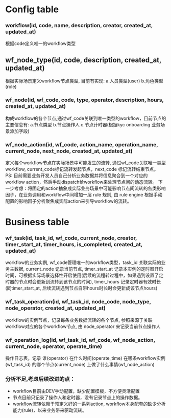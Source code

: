 # Config table
### workflow(id, code, name, description, creator, created_at, updated_at)
根据code定义唯一的workflow类型
## wf_node_type(id, code, description, created_at, updated_at)
根据实际场景定义workflow节点类型, 目前有实现: a.人员类型(user) b.角色类型(role)
### wf_node(id, wf_code, code, type, operator, description, hours, created_at, updated_at)
构成workflow的各个节点,通过wf_code关联到唯一类型的workflow，目前节点的主要信息有: a.节点类型  b.节点操作人  c.节点计时器(根据kyc onboarding 业务场景添加字段)
### wf_node_action(id, wf_code, action_name, operation_name, current_node, next_node, created_at, updated_at)
定义每个workflow节点在实际场景中可能发生的流转, 通过wf_code关联唯一类型workflow, current_code标记流转发起节点，next_code 标记流转结束节点。 PS: 目前需要业务开发人员自己分析业务数据并将信息聚合到一个对应的workflow action，然后手动dispatch给workflow来处理节点间的动态流转。 下一步考虑：将固定的action抽象成实际业务场景中可能影响节点间流转的各类影响因子，在业务调用和workflow中间增加一层 rule 规则, 由 rule engine 根据手动配置的影响因子分析聚焦成实际action来引导workflow的流转。

# Business table
### wf_task(id, task_id, wf_code, current_node, creator, timer_start_at, timer_hours, is_completed, created_at, updated_at)
workflow的业务实例, wf_code管理唯一的workflow类型，task_id 关联实际的业务主数据, current_node 记录当前节点, timer_start_at 记录本实例的定时器开启时间，可根据实际场景选择性开启使用(后续的流程转过程中，如果遇到设置了定时器的节点时会更新到流转到该节点的时间), timer_hours 记录定时器有效时长(同timer_start_at, 后续流转遇到节点自带hours时长时会更新成该节点hours)
### wf_task_operation(id, wf_task_id, node_code, node_type, node_operator, created_at, updated_at)
workflow的实例节点，记录每条业务数据流转的各个节点, 参照来源于关联workflow对应的各个workflow节点, 由 node_operator 来记录当前节点操作人
### wf_operation_log(id, wf_task_id, wf_code, wf_node_action, current_node, operator, operate_time)
操作日志表，记录 谁(operator) 在什么时间(operate_time) 在哪条workflow实例(wf_task_id) 的哪个节点(current_node) 上做了什么事情(wf_node_action)

### 分析不足,考虑后续改进的点：
- workflow目前由DEV手动配置，缺少配置模板，不方便灵活配置
- 节点目前只记录了操作人和定时器，没有记录节点上的操作数据。
- workflow流转依赖于预定义好的一系列action, workflow本身配套的缺少分析能力(rule)，以来业务带来驱动流转。



